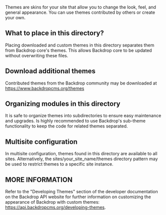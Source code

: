 Themes are skins for your site that allow you to change the look, feel, and general appearance. You can use themes contributed by others or create your own.

What to place in this directory?
--------------------------------

Placing downloaded and custom themes in this directory separates them from
Backdrop core's themes. This allows Backdrop core to be updated without
overwriting these files.

Download additional themes
--------------------------

Contributed themes from the Backdrop community may be downloaded at
https://www.backdropcms.org/themes

Organizing modules in this directory
------------------------------------

It is safe to organize themes into subdirectories to ensure easy maintenance
and upgrades. Is highly recommended to use Backdrop's sub-theme functionality to keep the code for related themes separated.

Multisite configuration
-----------------------

In multisite configuration, themes found in this directory are available to
all sites. Alternatively, the sites/your_site_name/themes directory pattern may
be used to restrict themes to a specific site instance.

MORE INFORMATION
-----------------

Refer to the "Developing Themes" section of the developer documentation on the
Backdrop API website for further information on customizing the appearance of
Backdrop with custom themes: https://api.backdropcms.org/developing-themes.
